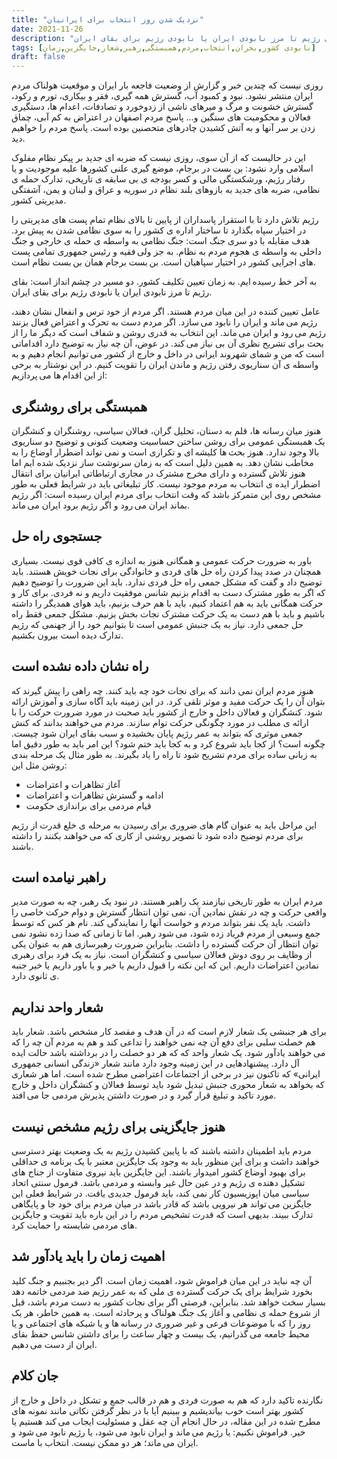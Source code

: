 ```yaml
---
title: "نزدیک شدن روز انتخاب برای ایرانیان"
date: 2021-11-26
description: "به آخر خط رسیده ایم. به زمان تعیین تکلیف کشور. دو مسیر در چشم انداز است: بقای رژیم تا مرز نابودی ایران یا نابودی رژیم برای بقای ایران."
tags: [نابودی کشور,بحران,انتخاب,مردم,همبستگی,رهبر,شعار,جایگزین,زمان]
draft: false
---
```

﻿روزی نیست که چندین خبر و گزارش از وضعیت فاجعه بار ایران و موقعیت هولناک مردم ایران منتشر نشود. نبود و کمبود آب، گسترش همه گیری، فقر و بیکاری، تورم و رکود، گسترش خشونت و مرگ و میرهای ناشی از زدوخورد و تصادفات، اعدام ها، دستگیری فعالان و محکومیت های سنگین و… پاسخ مردم اصفهان در اعتراض به کم آبی، چماق زدن بر سر آنها و به آتش کشیدن چادرهای متحصنین بوده است. پاسخ مردم را خواهیم دید.

این در حالیست که از آن سوی، روزی نیست که ضربه ای جدید بر پیکر نظام مفلوک اسلامی وارد نشود: بن بست در برجام، موضع گیری علنی کشورها علیه موجودیت و یا رفتار رژیم، ورشکستگی مالی و کسر بودجه ی بی سابقه ی تاریخی، تدارک حمله ی نظامی، ضربه های جدید به بازوهای بلند نظام در سوریه و عراق و لبنان و یمن، آشفتگی مدیریتی کشور.

رژیم تلاش دارد تا با استقرار پاسداران از پایین تا بالای نظام تمام پست های مدیریتی را در اختیار سپاه بگذارد تا ساختار اداره ی کشور را به سوی نظامی شدن به پیش برد. هدف مقابله با دو سری جنگ است: جنگ نظامی به واسطه ی حمله ی خارجی و جنگ داخلی به واسطه ی هجوم مردم به نظام. به جز ولی فقیه و رئیس جمهوری تمامی پست های اجرایی کشور در اختیار سپاهیان است. بن بست برجام همان بن بست نظام است.

به آخر خط رسیده ایم. به زمان تعیین تکلیف کشور. دو مسیر در چشم انداز است: بقای رژیم تا مرز نابودی ایران یا نابودی رژیم برای بقای ایران.

عامل تعیین کننده در این میان مردم هستند. اگر مردم از خود ترس و انفعال نشان دهند، رژیم می ماند و ایران را نابود می سازد. اگر مردم دست به تحرک و اعتراض فعال بزنند رژیم می رود و ایران می ماند. این انتخاب به قدری روشن و شفاف است که دیگر ما را از بحث برای تشریح نظری آن بی نیاز می کند. در عوض، آن چه نیاز به توضیح دارد اقداماتی است که من و شمای شهروند ایرانی در داخل و خارج از کشور می توانیم انجام دهیم و به واسطه ی آن سناریوی رفتن رژیم و ماندن ایران را تقویت کنیم. در این نوشتار به برخی از این اقدام ها می پردازیم:

## همبستگی برای روشنگری
هنوز میان رسانه ها، قلم به دستان، تحلیل گران، فعالان سیاسی، روشنگران و کنشگران یک همبستگی عمومی برای روشن ساختن حساسیت وضعیت کنونی و توضیح دو سناریوی بالا وجود ندارد. هنوز بحث ها کلیشه ای و تکراری است و نمی تواند اضطرار اوضاع را به مخاطب نشان دهد. به همین دلیل است که به زمان سرنوشت ساز نزدیک شده ایم اما هنوز تلاش گسترده و دارای مخرج مشترک در مجاری ارتباطاتی ایرانیان برای انتقال اضطرار ایده ی انتخاب به مردم موجود نیست. کار تبلیغاتی باید در شرایط فعلی به طور مشخص روی این متمرکز باشد که وقت انتخاب برای مردم ایران رسیده است: اگر رژیم بماند ایران می رود و اگر رژیم برود ایران می ماند.

## جستجوی راه حل
باور به ضرورت حرکت عمومی و همگانی هنوز به اندازه ی کافی قوی نیست. بسیاری همچنان در صدد پیدا کردن راه حل های فردی و خانوادگی برای نجات خویش هستند. باید توضیح داد و گفت که مشکل جمعی راه حل فردی ندارد. باید این ضرورت را توضیح دهیم که اگر به طور مشترک دست به اقدام بزنیم شانس موفقیت داریم و نه فردی. برای کار و حرکت همگانی باید به هم اعتماد کنیم، باید با هم حرف بزنیم، باید هوای همدیگر را داشته باشیم و باید با هم دست به یک حرکت مشترک نجات بخش بزنیم. مشکل جمعی فقط راه حل جمعی دارد. نیاز به یک جنبش عمومی است تا بتوانیم خود را از جهنمی که رژیم تدارک دیده است بیرون بکشیم.

## راه نشان داده نشده است
هنوز مردم ایران نمی دانند که برای نجات خود چه باید کنند. چه راهی را پیش گیرند که بتوان آن را یک حرکت مفید و موثر تلقی کرد. در این زمینه باید آگاه سازی و آموزش ارائه شود. کنشگران و فعالان داخل و خارج از کشور باید صحبت در مورد ضرورت حرکت را با ارائه ی مطلب در مورد چگونگی حرکت توام سازند. مردم می خواهند بدانند که کنش جمعی موثری که بتواند به عمر رژیم پایان بخشیده و سبب بقای ایران شود چیست. چگونه است؟ از کجا باید شروع کرد و به کجا باید ختم شود؟ این امر باید به طور دقیق اما به زبانی ساده برای مردم تشریح شود تا راه را یاد بگیرند. به طور مثال یک مرحله بندی روشن مثل این:

* آغاز تظاهرات و اعتراضات
* ادامه و گسترش تظاهرات و اعتراضات
* قیام مردمی برای براندازی حکومت

این مراحل باید به عنوان گام های ضروری برای رسیدن به مرحله ی خلع قدرت از رژیم برای مردم توضیح داده شود تا تصویر روشنی از کاری که می خواهند بکنند را داشته باشند. 

## راهبر نیامده است
مردم ایران به طور تاریخی نیازمند یک راهبر هستند. در نبود یک رهبر، چه به صورت مدیر واقعی حرکت و چه در نقش نمادین آن، نمی توان انتظار گسترش و دوام حرکت خاصی را داشت. باید یک نفر بتواند مردم و خواست آنها را نمایندگی کند. نام هر کس که توسط جمع وسیعی از مردم فریاد زده شود، می شود رهبر. اما تا زمانی که صدا زده نشود نمی توان انتظار آن حرکت گسترده را داشت. بنابراین ضرورت رهبرسازی هم به عنوان یکی از وظایف بر روی دوش فعالان سیاسی و کنشگران است. نیاز به یک فرد برای رهبری نمادین اعتراضات داریم. این که این نکته را قبول داریم یا خیر و یا باور داریم یا خیر جنبه ی ثانوی دارد.

## شعار واحد نداریم
برای هر جنبشی یک شعار لازم است که در آن هدف و مقصد کار مشخص باشد. شعار باید هم خصلت سلبی برای دفع آن چه نمی خواهند را تداعی کند و هم به مردم آن چه را که می خواهند یادآور شود. یک شعار واحد که که هر دو خصلت را در برداشته باشد حالت ایده آل دارد. پیشنهادهایی در این زمینه وجود دارد مانند شعار «زندگی انسانی  جمهوری ایرانی» که تاکنون نیز در برخی از اجتماعات اعتراضی مطرح شده است. اما هر شعاری که بخواهد به شعار محوری جنبش تبدیل شود باید توسط فعالان و کنشگران داخل و خارج مورد تاکید و تبلیغ قرار گیرد و در صورت داشتن پذیرش مردمی جا می افتد.

## هنوز جایگزینی برای رژیم مشخص نیست
مردم باید اطمینان داشته باشند که با پایین کشیدن رژیم به یک وضعیت بهتر دسترسی خواهند داشت و برای این منظور باید به وجود یک جایگزین معتبر با یک برنامه ی حداقلی برای بهبود اوضاع کشور امیدوار باشند. این جایگزین باید نیروی متفاوت از جناح های تشکیل دهنده ی رژیم و در عین حال غیر وابسته و مردمی باشد. فرمول سنتی اتحاد سیاسی میان اپوزیسیون کار نمی کند، باید فرمول جدیدی یافت.  در شرایط فعلی این جایگزین می تواند هر نیرویی باشد که قادر باشد در میان مردم برای خود جا و پایگاهی تدارک ببیند. بدیهی است که قدرت تشخیص مردم را در این باره باید تقویت و جایگزین های مردمی شایسته را حمایت کرد.

## اهمیت زمان را باید یادآور شد
آن چه نباید در این میان فراموش شود، اهمیت زمان است. اگر دیر بجنبیم و جنگ کلید بخورد شرایط برای یک حرکت گسترده ی ملی که به عمر رژیم ضد مردمی خاتمه دهد بسیار سخت خواهد شد. بنابراین، فرصتی اگر برای نجات کشور به دست مردم باشد، قبل از شروع حمله ی نظامی و آغاز یک جنگ هولناک و پرحادثه است. به همین خاطر، هر یک روز را که با موضوعات فرعی و غیر ضروری در رسانه ها و یا شبکه های اجتماعی و یا محیط جامعه می گذرانیم، یک بیست و چهار ساعت را برای داشتن شانس حفظ بقای ایران از دست می دهیم.

## جان کلام
نگارنده تاکید دارد که هم به صورت فردی و هم در قالب جمع و تشکل در داخل و خارج از کشور بهتر است خوب بیاندیشیم و ببینیم آیا با در نظر گرفتن نکاتی مانند نمونه های مطرح شده در این مقاله، در حال انجام آن چه عقل و مسئولیت ایجاب می کند هستیم یا خیر. فراموش نکنیم: یا رژیم می ماند و ایران نابود می شود، یا رژیم نابود می شود و ایران می ماند؛ هر دو ممکن نیست. انتخاب با ماست.
